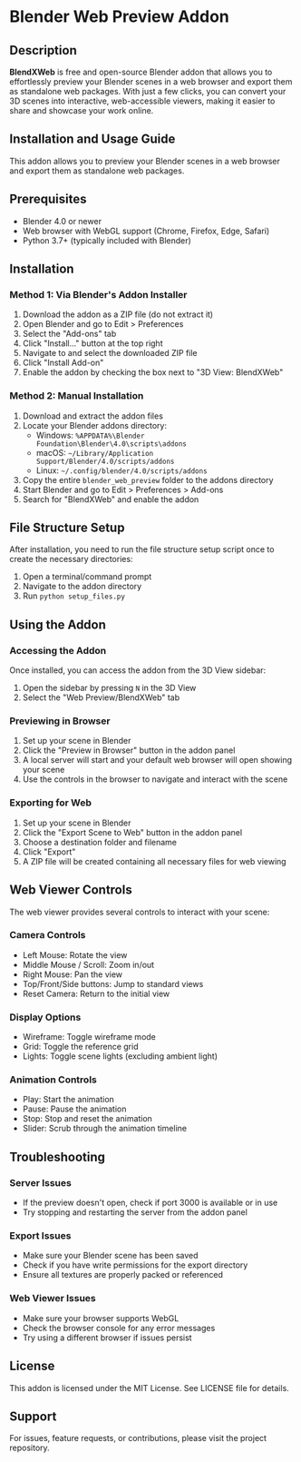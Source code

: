 # Blender Web Preview Addon

## Description

**BlendXWeb** is free and open-source Blender addon that allows you to effortlessly preview your Blender scenes in a web browser and export them as standalone web packages. With just a few clicks, you can convert your 3D scenes into interactive, web-accessible viewers, making it easier to share and showcase your work online.



## Installation and Usage Guide

This addon allows you to preview your Blender scenes in a web browser and export them as standalone web packages.

## Prerequisites

- Blender 4.0 or newer
- Web browser with WebGL support (Chrome, Firefox, Edge, Safari)
- Python 3.7+ (typically included with Blender)

## Installation

### Method 1: Via Blender's Addon Installer

1. Download the addon as a ZIP file (do not extract it)
2. Open Blender and go to Edit > Preferences
3. Select the "Add-ons" tab
4. Click "Install..." button at the top right
5. Navigate to and select the downloaded ZIP file
6. Click "Install Add-on"
7. Enable the addon by checking the box next to "3D View: BlendXWeb"

### Method 2: Manual Installation

1. Download and extract the addon files
2. Locate your Blender addons directory:
   - Windows: `%APPDATA%\Blender Foundation\Blender\4.0\scripts\addons`
   - macOS: `~/Library/Application Support/Blender/4.0/scripts/addons`
   - Linux: `~/.config/blender/4.0/scripts/addons`
3. Copy the entire `blender_web_preview` folder to the addons directory
4. Start Blender and go to Edit > Preferences > Add-ons
5. Search for "BlendXWeb" and enable the addon

## File Structure Setup

After installation, you need to run the file structure setup script once to create the necessary directories:

1. Open a terminal/command prompt
2. Navigate to the addon directory
3. Run `python setup_files.py`

## Using the Addon

### Accessing the Addon

Once installed, you can access the addon from the 3D View sidebar:

1. Open the sidebar by pressing `N` in the 3D View
2. Select the "Web Preview/BlendXWeb" tab

### Previewing in Browser

1. Set up your scene in Blender
2. Click the "Preview in Browser" button in the addon panel
3. A local server will start and your default web browser will open showing your scene
4. Use the controls in the browser to navigate and interact with the scene

### Exporting for Web

1. Set up your scene in Blender
2. Click the "Export Scene to Web" button in the addon panel
3. Choose a destination folder and filename
4. Click "Export"
5. A ZIP file will be created containing all necessary files for web viewing

## Web Viewer Controls

The web viewer provides several controls to interact with your scene:

### Camera Controls
- Left Mouse: Rotate the view
- Middle Mouse / Scroll: Zoom in/out
- Right Mouse: Pan the view
- Top/Front/Side buttons: Jump to standard views
- Reset Camera: Return to the initial view

### Display Options
- Wireframe: Toggle wireframe mode
- Grid: Toggle the reference grid
- Lights: Toggle scene lights (excluding ambient light)

### Animation Controls
- Play: Start the animation
- Pause: Pause the animation
- Stop: Stop and reset the animation
- Slider: Scrub through the animation timeline

## Troubleshooting

### Server Issues
- If the preview doesn't open, check if port 3000 is available or in use
- Try stopping and restarting the server from the addon panel

### Export Issues
- Make sure your Blender scene has been saved
- Check if you have write permissions for the export directory
- Ensure all textures are properly packed or referenced

### Web Viewer Issues
- Make sure your browser supports WebGL
- Check the browser console for any error messages
- Try using a different browser if issues persist

## License

This addon is licensed under the MIT License. See LICENSE file for details.

## Support

For issues, feature requests, or contributions, please visit the project repository.
